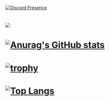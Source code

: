 [![Discord Presence](https://lanyard-profile-readme.vercel.app/api/:id)](https://discord.com/users/:id)
# ![](https://komarev.com/ghpvc/?username=tungdo0602&color=blue)
# [![Anurag's GitHub stats](https://github-readme-stats.vercel.app/api?username=tungdo0602)](https://github.com/anuraghazra/github-readme-stats)
# [![trophy](https://github-profile-trophy.vercel.app/?username=tungdo0602)](https://github.com/ryo-ma/github-profile-trophy)
# [![Top Langs](https://github-readme-stats.vercel.app/api/top-langs/?username=tungdo0602&layout=compact)](https://github.com/anuraghazra/github-readme-stats)

